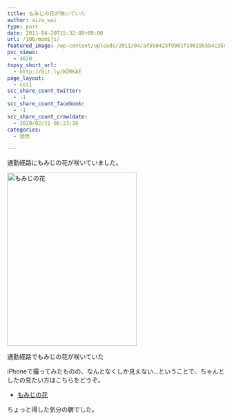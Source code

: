 ```yaml
---
title: もみじの花が咲いていた
author: aiza_wai
type: post
date: 2011-04-20T15:32:00+09:00
url: /106/momiji/
featured_image: /wp-content/uploads/2011/04/af5b8423f9981fa9029b5b4c35873ec6.png
pvc_views:
  - 4620
topsy_short_url:
  - http://bit.ly/WZRKAE
page_layout:
  - col1
scc_share_count_twitter:
  - -1
scc_share_count_facebook:
  - -1
scc_share_count_crawldate:
  - 2020/02/11 06:23:16
categories:
  - 徒然

---
```

通勤経路にもみじの花が咲いていました。

<!--more-->

<div id="attachment_107" style="width: 310px" class="wp-caption aligncenter">
  <a href="https://mujiota.com/wp-content/uploads/2011/04/e9ad584248038878608359ef8bc8134a.jpg"><img aria-describedby="caption-attachment-107" class="size-medium wp-image-107" title="もみじの花" src="https://mujiota.com/wp-content/uploads/2011/04/e9ad584248038878608359ef8bc8134a-300x400.jpg" alt="もみじの花" width="300" height="400" srcset="https://mujiota.com/wp-content/uploads/2011/04/e9ad584248038878608359ef8bc8134a-300x400.jpg 300w, https://mujiota.com/wp-content/uploads/2011/04/e9ad584248038878608359ef8bc8134a.jpg 360w" sizes="(max-width: 300px) 100vw, 300px" /></a>
  
  <p id="caption-attachment-107" class="wp-caption-text">
    通勤経路でもみじの花が咲いていた
  </p>
</div>

iPhoneで撮ってみたものの、なんとなくしか見えない…ということで、ちゃんとしたの見たい方はこちらをどうぞ。

  * <a href="http://malion.exblog.jp/3569795/" target="_blank">もみじの花</a>

ちょっと得した気分の朝でした。